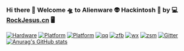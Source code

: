 ### Hi there 👋  Welcome 🛸  to Alienware 👽  Hackintosh 🍎  by 💻   [RockJesus.cn](https://rockjesus.cn)  🖥  
[![Hardware](https://img.shields.io/badge/Hardware-alienware-silver.svg)](https://alienware.com) [![Platform](https://img.shields.io/badge/platform-macOS-red.svg)](https://developer.apple.com/macos) [![Platform](https://img.shields.io/badge/platform-windows-blue.svg)](https://www.microsoft.com/en-us/windows/) 
 [![qq](https://img.shields.io/badge/外星人黑苹果-QQ群-purple.svg)](https://user-images.githubusercontent.com/23656651/111026572-cc3ae400-8425-11eb-970a-917928bb55d8.png)
 [![zfb](https://img.shields.io/badge/打赏-支付宝-blue.svg)](https://gitee.com/rockjesus/rockjesus/raw/master/img/zfb.png)
 [![wx](https://img.shields.io/badge/打赏-微信-green.svg)](https://gitee.com/rockjesus/rockjesus/raw/master/img/wx.png)
 [![zsm](https://img.shields.io/badge/打赏-赞赏码-yellow.svg)](https://gitee.com/rockjesus/rockjesus/raw/master/img/zsm.png)
 [![Gitter](https://badges.gitter.im/Alienware-hackintosh/community.svg)](https://gitter.im/Alienware-hackintosh/community?utm_source=badge&utm_medium=badge&utm_campaign=pr-badge)
[![Anurag's GitHub stats](https://github-readme-stats.vercel.app/api?username=RockJesus&count_private=true&include_all_commits=true&show_icons=true&theme=nightowl&bg_color=30,e96443,904e95&title_color=fff&text_color=fff)](https://rockjesus.cn)

